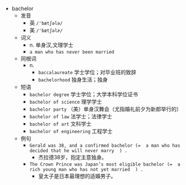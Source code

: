 - bachelor
  - 发音
    - 英 `/'bætʃələ/`
    - 美 `/'bætʃəlɚ/`
  - 词义
    - n. 单身汉,文理学士
    - `a man who has never been married`
  - 同根词
    - n.
      - `baccalaureate` 学士学位；对毕业班的致辞
      - `bachelorhood` 独身生活；独身
  - 短语
    - `bachelor degree` 学士学位；大学本科学位证书 
    - `bachelor of science` 理学学士 
    - `bachelor party` （美）单身汉舞会（尤指婚礼前夕为新郎举行的） 
    - `bachelor of law` 法学士；法律学士 
    - `bachelor of art` 文科学士 
    - `bachelor of engineering` 工程学士 
  - 例句
    - `Gerald was 38, and a confirmed bachelor (=  a man who has decided that he will never marry  ) .`
      - 杰拉德38岁，抱定主意独身。
    - `The Crown Prince was Japan’s most eligible bachelor (=  a rich young man who has not yet married  ) .`
      - 皇太子是日本最理想的适婚男子。

